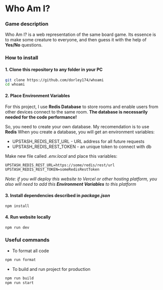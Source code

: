 # Who Am I?

### Game description

Who Am I? is a web representation of the same board game. Its essence is to make some creature to everyone, and then guess it with the help of **Yes/No** questions.

### How to install

#### 1. Clone this repository to any folder in your PC

```bash
git clone https://github.com/dorley174/whoami
cd whoami
```

#### 2. Place Environment Variables

For this project, I use **Redis Database** to store rooms and enable users from other devices connect to the same room. **The database is necessarily needed for the code performance!**

So, you need to create your own database. My recomendation is to use **Redis**
When you create a database, you will get an environment variables:

- UPSTASH_REDIS_REST_URL - URL address for all future requests
- UPSTASH_REDIS_REST_TOKEN - an unique token to connect with db

Make new file called _.env.local_ and place this variables:

```txt
UPSTASH_REDIS_REST_URL=https://some/redis/rest/url
UPSTASH_REDIS_REST_TOKEN=someRedisRestToken

```

_Note: if you will deploy this website to Vercel or other hosting platform, you also will need to add this **Environment Variables** to this platform_

#### 3. Install dependencies described in _package.json_

```bash
npm install
```

#### 4. Run website locally

```bash
npm run dev
```

### Useful commands

- To format all code

```bash
npm run format
```

- To build and run project for production

```bash
npm run build
npm run start
```
